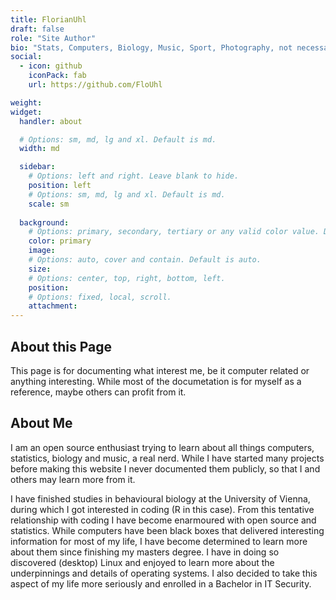 ```yaml
---
title: FlorianUhl
draft: false
role: "Site Author"
bio: "Stats, Computers, Biology, Music, Sport, Photography, not necessarily in that order."
social:
  - icon: github
    iconPack: fab
    url: https://github.com/FloUhl

weight:
widget:
  handler: about

  # Options: sm, md, lg and xl. Default is md.
  width: md

  sidebar:
    # Options: left and right. Leave blank to hide.
    position: left
    # Options: sm, md, lg and xl. Default is md.
    scale: sm
  
  background:
    # Options: primary, secondary, tertiary or any valid color value. Default is primary.
    color: primary
    image:
    # Options: auto, cover and contain. Default is auto.
    size:
    # Options: center, top, right, bottom, left.
    position:
    # Options: fixed, local, scroll.
    attachment: 
---
```

## About this Page
This page is for documenting what interest me, be it computer related or anything interesting.
While most of the documetation is for myself as a reference, maybe others can profit from it.

## About Me
I am an open source enthusiast trying to learn about all things computers, statistics, biology and music, a real nerd.
While I have started many projects before making this website I never documented them publicly, so that I and others may learn more from it.

I have finished studies in behavioural biology at the University of Vienna, during which I got interested in coding (R in this case).
From this tentative relationship with coding I have become enarmoured with open source and statistics.
While computers have been black boxes that delivered interesting information for most of my life, I have become determined to learn more about them since finishing my masters degree.
I have in doing so discovered (desktop) Linux and enjoyed to learn more about the underpinnings and details of operating systems.
I also decided to take this aspect of my life more seriously and enrolled in a Bachelor in IT Security.